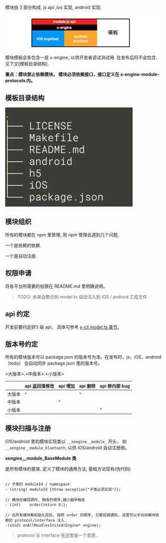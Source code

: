 模块由 3 部分构成. js api ,ios 实现, android 实现.

![image-20200719163238615](assets/image-20200719163238615.png)

模块模板会多包含一层 x-engine, 以供开发者调试测试用. 在发布后将不会包含. 见下文[模板目录结构].



**重点：模块禁止依赖模块。 模块必须依赖接口，接口定义在 x-engine-module-protocols 内。**



## 模板目录结构

![image-20201012004634152](assets/image-20201012004634152.png)

## 模块组织

所有的模块都在 npm 里管理, 用 npm 管理会遇到几个问题,

一个是依赖的依赖.

一个是自动注册.




## 权限申请

将各平台所需要的权限在 README.md 里明确说明。

> TODO: 未来会整合到 model.ts 自动注入到 iOS / android 工程文件

 



## api 约定

开发前要约定好3 端 api， 具体可参考 [x-cli model.ts 章节](./docs/product/x-cli?id=model)。



## 版本号约定

所有的模块版本号以 package.json 的版本号为准。在发布时，js，iOS，android（todo） 会自动同步 package.json 里的版本号。

<大版本>.<中版本>.<小版本>

|        | api 返回值修改 | api 增加 | api 删除 | api 修内部 bug |
| ------ | -------------- | -------- | -------- | -------------- |
| 大版本 | ^              |          | ^        |                |
| 中版本 |                | ^        |          |                |
| 小版本 |                |          |          | ^              |



## 模块扫描与注册



iOS/android 里的模块实现类以 `__xengine__module_` 开头， 如 `__xengine__module_bluetooth`,  以供 iOS/android 自动注册用。

**xengine__module_BaseModule 类**

是所有模块的基类, 定义了模块的通用方法, 基础方法现有(伪代码)

``` oc 

// 子类的 moduleId / namespace
- (string) moduleId {throw exception("子类必须实现")};

// 模块在被回调时, 触发的顺序,越小越早触发
- (int)    order{return 0;};

// 在所有模块都初始化完后, 按照 order 的顺序, 引擎回调通知, 这里可以手动将模块依赖的 protocol/interface 注入.
-(void) onAllMoudlesInited(Engine* engine);
```



> protocol 与 interface 在这里是一个意思.



